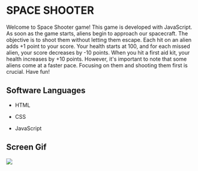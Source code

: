 <h1>SPACE SHOOTER</h1>

Welcome to Space Shooter game! This game is developed with JavaScript. As soon as the game starts, aliens begin to approach our spacecraft. The objective is to shoot them without letting them escape. Each hit on an alien adds +1 point to your score. Your health starts at 100, and for each missed alien, your score decreases by -10 points. When you hit a first aid kit, your health increases by +10 points. However, it's important to note that some aliens come at a faster pace. Focusing on them and shooting them first is crucial. Have fun!

<h2> Software Languages </h2>

- HTML

- CSS

- JavaScript

<h2> Screen Gif </h2>

![](gispace.gif)